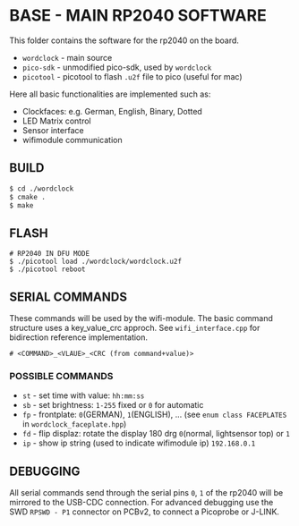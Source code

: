 # BASE - MAIN RP2040 SOFTWARE

This folder contains the software for the rp2040 on the board.

* `wordclock` - main source
* `pico-sdk` - unmodified pico-sdk, used by `wordclock`
* `picotool` - picotool to flash `.u2f` file to pico (useful for mac)

Here all basic functionalities are implemented such as:

* Clockfaces: e.g. German, English, Binary, Dotted
* LED Matrix control
* Sensor interface
* wifimodule communication 



## BUILD

```bash
$ cd ./wordclock
$ cmake .
$ make
```

## FLASH

```
# RP2040 IN DFU MODE
$ ./picotool load ./wordclock/wordclock.u2f
$ ./picotool reboot
```





## SERIAL COMMANDS

These commands will be used by the wifi-module.
The basic command structure uses a key_value_crc approch.
See `wifi_interface.cpp` for bidirection reference implementation.

```
# <COMMAND>_<VLAUE>_<CRC (from command+value)>
```

### POSSIBLE COMMANDS

* `st` - set time with value: `hh:mm:ss`
* `sb` - set brightness: `1-255` fixed or `0` for automatic
* `fp` - frontplate: `0`(GERMAN), `1`(ENGLISH), ... (see `enum class FACEPLATES` in `wordclock_faceplate.hpp`)
* `fd` - flip displaz: rotate the display 180 drg `0`(normal, lightsensor top) or `1`
* `ip` - show ip string (used to indicate wifimodule ip) `192.168.0.1`


## DEBUGGING

All serial commands send through the serial pins `0`, `1` of the rp2040 will be mirrored to the USB-CDC connection.
For advanced debugging use the SWD `RPSWD - P1` connector on PCBv2, to connect a Picoprobe or J-LINK.